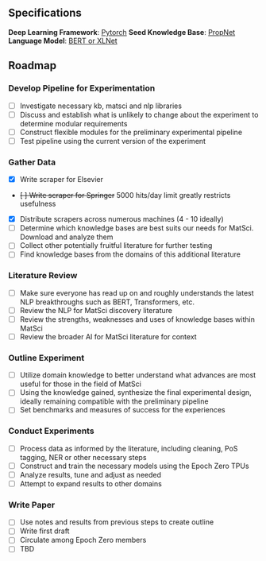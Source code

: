 ## Specifications
**Deep Learning Framework**: [Pytorch](https://shiftlab.github.io/pytorch/)
**Seed Knowledge Base**: [PropNet](https://github.com/materialsintelligence/propnet)
**Language Model**: [BERT or XLNet](https://github.com/huggingface/pytorch-transformers)

## Roadmap

### Develop Pipeline for Experimentation
* [ ] Investigate necessary kb, matsci and nlp libraries
* [ ] Discuss and establish what is unlikely to change about the experiment to determine modular requirements
* [ ] Construct flexible modules for the preliminary experimental pipeline
* [ ] Test pipeline using the current version of the experiment

### Gather Data
* [x] Write scraper for Elsevier
* ~~[ ] Write scraper for Springer~~ 5000 hits/day limit greatly restricts usefulness
* [x] Distribute scrapers across numerous machines (4 - 10 ideally)
* [ ] Determine which knowledge bases are best suits our needs for MatSci. Download and analyze them
* [ ] Collect other potentially fruitful literature for further testing
* [ ] Find knowledge bases from the domains of this additional literature

### Literature Review
* [ ] Make sure everyone has read up on and roughly understands the latest NLP breakthroughs such as BERT, Transformers, etc.
* [ ] Review the NLP for MatSci discovery literature
* [ ] Review the strengths, weaknesses and uses of knowledge bases within MatSci 
* [ ] Review the broader AI for MatSci literature for context

### Outline Experiment
* [ ] Utilize domain knowledge to better understand what advances are most useful for those in the field of MatSci
* [ ] Using the knowledge gained, synthesize the final experimental design, ideally remaining compatible with the preliminary pipeline
* [ ] Set benchmarks and measures of success for the experiences

### Conduct Experiments
* [ ] Process data as informed by the literature, including cleaning, PoS tagging, NER or other necessary steps
* [ ] Construct and train the necessary models using the Epoch Zero TPUs
* [ ] Analyze results, tune and adjust as needed
* [ ] Attempt to expand results to other domains

### Write Paper
* [ ] Use notes and results from previous steps to create outline
* [ ] Write first draft 
* [ ] Circulate among Epoch Zero members
* [ ] TBD
